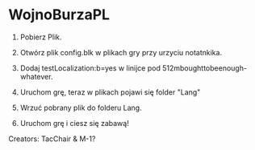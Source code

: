 # WojnoBurzaPL

1. Pobierz Plik.

2. Otwórz plik config.blk w plikach gry przy urzyciu notatnkika.

3. Dodaj testLocalization:b=yes w linijce pod 512mboughttobeenough-whatever.

4. Uruchom grę, teraz w plikach pojawi się folder "Lang"

5. Wrzuć pobrany plik do folderu Lang.

6. Uruchom grę i ciesz się zabawą!

Creators: TacChair & M-1?
